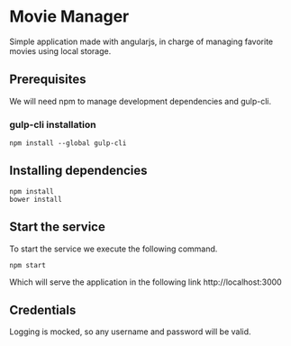 # Movie Manager
Simple application made with angularjs, in charge of managing favorite movies using local storage.

## Prerequisites

We will need npm to manage development dependencies and gulp-cli.

### gulp-cli installation

    npm install --global gulp-cli

## Installing dependencies

    npm install
    bower install

## Start the service

To start the service we execute the following command.

    npm start

Which will serve the application in the following link http://localhost:3000

## Credentials

Logging is mocked, so any username and password will be valid.